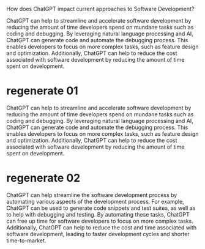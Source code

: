 How does ChatGPT impact current approaches to Software Development?

ChatGPT can help to streamline and accelerate software development by reducing the amount of time developers spend on mundane tasks such as coding and debugging. By leveraging natural language processing and AI, ChatGPT can generate code and automate the debugging process. This enables developers to focus on more complex tasks, such as feature design and optimization. Additionally, ChatGPT can help to reduce the cost associated with software development by reducing the amount of time spent on development.

# regenerate 01

ChatGPT can help to streamline and accelerate software development by reducing the amount of time developers spend on mundane tasks such as coding and debugging. By leveraging natural language processing and AI, ChatGPT can generate code and automate the debugging process. This enables developers to focus on more complex tasks, such as feature design and optimization. Additionally, ChatGPT can help to reduce the cost associated with software development by reducing the amount of time spent on development.

# regenerate 02

ChatGPT can help streamline the software development process by automating various aspects of the development process. For example, ChatGPT can be used to generate code snippets and test suites, as well as to help with debugging and testing. By automating these tasks, ChatGPT can free up time for software developers to focus on more complex tasks. Additionally, ChatGPT can help to reduce the cost and time associated with software development, leading to faster development cycles and shorter time-to-market.
